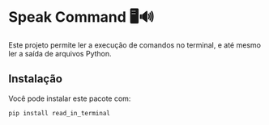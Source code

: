# Speak Command 🖥️🔊

Este projeto permite ler a execução de comandos no terminal, e até mesmo ler a saída de arquivos Python.

## Instalação

Você pode instalar este pacote com:

```bash
pip install read_in_terminal
